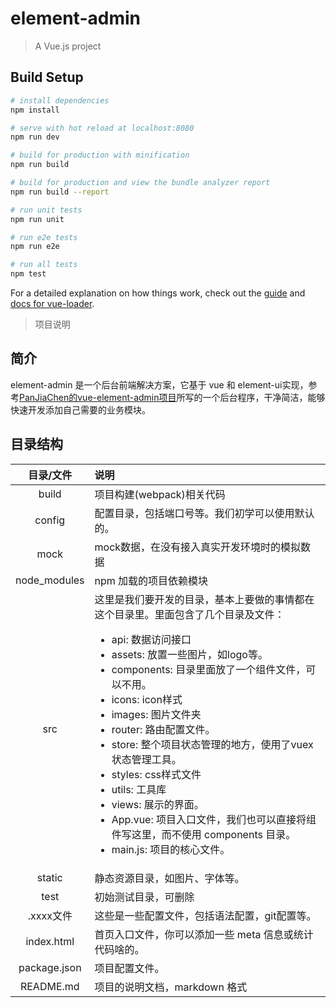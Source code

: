 # element-admin

> A Vue.js project

## Build Setup

``` bash
# install dependencies
npm install

# serve with hot reload at localhost:8080
npm run dev

# build for production with minification
npm run build

# build for production and view the bundle analyzer report
npm run build --report

# run unit tests
npm run unit

# run e2e tests
npm run e2e

# run all tests
npm test
```

For a detailed explanation on how things work, check out the [guide](http://vuejs-templates.github.io/webpack/) and [docs for vue-loader](http://vuejs.github.io/vue-loader).



> 项目说明

## 简介
element-admin 是一个后台前端解决方案，它基于 vue 和 element-ui实现，参考<a href="https://github.com/PanJiaChen/vue-element-admin">PanJiaChen的vue-element-admin项目</a>所写的一个后台程序，干净简洁，能够快速开发添加自己需要的业务模块。



## 目录结构

|目录/文件|说明|
|:----:|:----|
|build|项目构建(webpack)相关代码|
|config|配置目录，包括端口号等。我们初学可以使用默认的。|
|mock|mock数据，在没有接入真实开发环境时的模拟数据|
|node_modules|npm 加载的项目依赖模块|
|src|这里是我们要开发的目录，基本上要做的事情都在这个目录里。里面包含了几个目录及文件：<br/> <ul><li>api: 数据访问接口</li><li>assets: 放置一些图片，如logo等。</li><li>components: 目录里面放了一个组件文件，可以不用。</li><li>icons: icon样式</li><li>images: 图片文件夹</li><li>router: 路由配置文件。</li><li>store: 整个项目状态管理的地方，使用了vuex状态管理工具。</li><li>styles: css样式文件</li><li>utils: 工具库</li><li>views: 展示的界面。</li><li>App.vue: 项目入口文件，我们也可以直接将组件写这里，而不使用 components 目录。</li><li>main.js: 项目的核心文件。</li></ul>|
|static|静态资源目录，如图片、字体等。|
|test|初始测试目录，可删除|
|.xxxx文件|这些是一些配置文件，包括语法配置，git配置等。|
|index.html|首页入口文件，你可以添加一些 meta 信息或统计代码啥的。|
|package.json	|项目配置文件。|
|README.md|项目的说明文档，markdown 格式|
